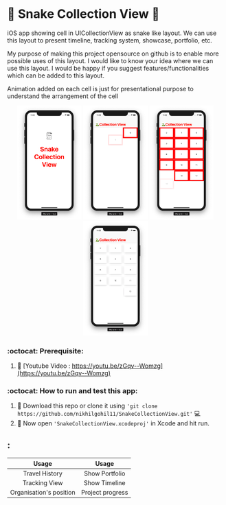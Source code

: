 # 🐍 Snake Collection View 🐍
iOS app showing cell in UICollectionView as snake like layout. We can use this layout to present timeline, tracking system, showcase, portfolio, etc.

My purpose of making this project opensource on github is to enable more possible uses of this layout. I would like to know your idea where we can use this layout. I would be happy if you suggest features/functionalities which can be added to this layout. 

Animation added on each cell is just for presentational purpose to understand the arrangement of the cell

<p align="center">
  <img src="1.png" width="150" title="First Screen"  alt="First Screen">
  <img src="2.png" width="150" title="Second Screen"  alt="Second Screen">
  <img src="3.png" width="150" title="Third Screen"  alt="Third Screen">
  <img src="4.png" width="150" title="Fourth Screen"  alt="Fourth Screen">

</p>


### :octocat: Prerequisite:
1. :gem: [Youtube Video : https://youtu.be/zGqv--Womzg](https://youtu.be/zGqv--Womzg)

### :octocat: How to run and test this app:
1. :gem: Download this repo or clone it using ```'git clone https://github.com/nikhilgohil11/SnakeCollectionView.git'``` 💻
1. :gem: Now open ```'SnakeCollectionView.xcodeproj'``` in Xcode and hit run.


## :

Usage  |  Usage
:------------: | :-------------:
Travel History | Show Portfolio 
Tracking View | Show Timeline
Organisation's position | Project progress










